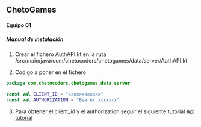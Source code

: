 ## ChetoGames
#### Equipo 01

##### Manual de instalación
1) Crear el fichero AuthAPI.kt en la ruta 
/src/main/java/com/chetocoders/chetogames/data/server/AuthAPI.kt

2) Codigo a poner en el fichero
```kotlin
package com.chetocoders.chetogames.data.server

const val CLIENT_ID = "xxxxxxxxxxxx"
const val AUTHORIZATION = "Bearer xxxxxxx"
```
3) Para obtener el client_id y el authorization seguir el siguiente tutorial
[Api tutorial](https://api-docs.igdb.com/#account-creation "Api tutorial")

